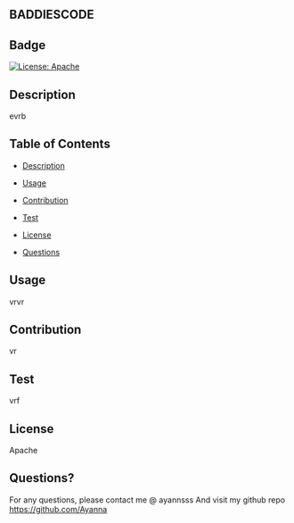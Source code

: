 ## BADDIESCODE

## Badge
[![License: Apache](https://img.shields.io/badge/License-Apache-brightgreen.svg)](“https://opensource.org/licenses/MIT”)
## Description
evrb
## Table of Contents
   * [Description](#description)
   
   * [Usage](#usage)
   * [Contribution](#contribution)
   * [Test](#test)
   * [License](#license)
   * [Questions](#questions)
   
## Usage
vrvr
## Contribution
vr
## Test
vrf
## License
Apache
## Questions?
For any questions, please contact me @ ayannsss And visit my github repo https://github.com/Ayanna